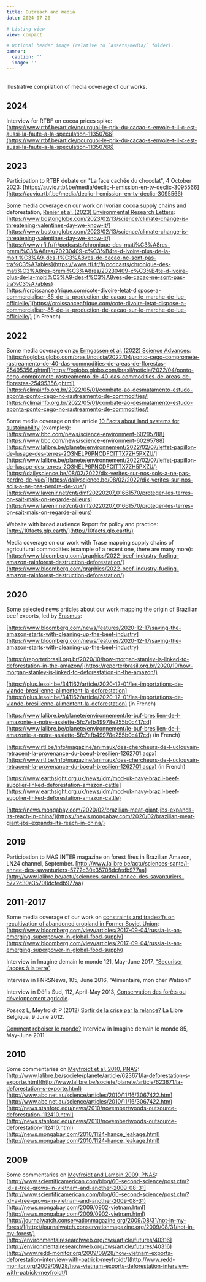 ```yaml
---
title: Outreach and media
date: 2024-07-20

# Listing view
view: compact

# Optional header image (relative to `assets/media/` folder).
banner:
  caption: ''
  image: ''
---
```


<br>
Illustrative compilation of media coverage of our works. 

## 2024 

Interview for RTBF on cocoa prices spike:
[https://www.rtbf.be/article/pourquoi-le-prix-du-cacao-s-envole-t-il-c-est-aussi-la-faute-a-la-speculation-11350766](https://www.rtbf.be/article/pourquoi-le-prix-du-cacao-s-envole-t-il-c-est-aussi-la-faute-a-la-speculation-11350766) 

## 2023

Participation to RTBF debate on "La face cachée du chocolat", 4 October 2023:
[https://auvio.rtbf.be/media/declic-l-emission-en-tv-declic-3095566](https://auvio.rtbf.be/media/declic-l-emission-en-tv-declic-3095566)   

Some media coverage on our work on Ivorian cocoa supply chains and deforestation, [Renier et al. (2023) Environmental Research Letters](https://dx.doi.org/10.1088/1748-9326/acad8e): <br> 
[https://www.bostonglobe.com/2023/02/13/science/climate-change-is-threatening-valentines-day-we-know-it/](https://www.bostonglobe.com/2023/02/13/science/climate-change-is-threatening-valentines-day-we-know-it/)   
[https://www.rfi.fr/fr/podcasts/chronique-des-mati%C3%A8res-premi%C3%A8res/20230409-c%C3%B4te-d-ivoire-plus-de-la-moiti%C3%A9-des-f%C3%A8ves-de-cacao-ne-sont-pas-tra%C3%A7ables](https://www.rfi.fr/fr/podcasts/chronique-des-mati%C3%A8res-premi%C3%A8res/20230409-c%C3%B4te-d-ivoire-plus-de-la-moiti%C3%A9-des-f%C3%A8ves-de-cacao-ne-sont-pas-tra%C3%A7ables)  
[https://croissanceafrique.com/cote-divoire-letat-dispose-a-commercialiser-85-de-la-production-de-cacao-sur-le-marche-de-lue-officielle/](https://croissanceafrique.com/cote-divoire-letat-dispose-a-commercialiser-85-de-la-production-de-cacao-sur-le-marche-de-lue-officielle/) (in French)

## 2022

Some media coverage on [zu Ermgassen et al. (2022) Science Advances](https://doi.org/10.1126/sciadv.abn3132): <br> 
[https://oglobo.globo.com/brasil/noticia/2022/04/ponto-cego-compromete-rastreamento-de-40-das-commodities-de-areas-de-florestas-25495356.ghtml](https://oglobo.globo.com/brasil/noticia/2022/04/ponto-cego-compromete-rastreamento-de-40-das-commodities-de-areas-de-florestas-25495356.ghtml)    
[https://climainfo.org.br/2022/05/01/combate-ao-desmatamento-estudo-aponta-ponto-cego-no-rastreamento-de-commodities/](https://climainfo.org.br/2022/05/01/combate-ao-desmatamento-estudo-aponta-ponto-cego-no-rastreamento-de-commodities/)  

Some media coverage on the article [10 Facts about land systems for sustainability](https://dx.doi.org/10.1073/pnas.2109217118) (examples): <br>
[https://www.bbc.com/news/science-environment-60295788](https://www.bbc.com/news/science-environment-60295788)  
[https://www.lalibre.be/planete/environnement/2022/02/07/leffet-papillon-de-lusage-des-terres-2O3NELP6PNCDFCITTX7ZH5PXZU/](https://www.lalibre.be/planete/environnement/2022/02/07/leffet-papillon-de-lusage-des-terres-2O3NELP6PNCDFCITTX7ZH5PXZU/)  
[https://dailyscience.be/08/02/2022/dix-verites-sur-nos-sols-a-ne-pas-perdre-de-vue/](https://dailyscience.be/08/02/2022/dix-verites-sur-nos-sols-a-ne-pas-perdre-de-vue/)  
[https://www.lavenir.net/cnt/dmf20220207_01661570/proteger-les-terres-on-sait-mais-on-regarde-ailleurs](https://www.lavenir.net/cnt/dmf20220207_01661570/proteger-les-terres-on-sait-mais-on-regarde-ailleurs)  

Website with broad audience Report for policy and practice:  
[http://10facts.glp.earth/](http://10facts.glp.earth/)    

Media coverage on our work with Trase mapping supply chains of agricultural commodities (example of a recent one, there are many more):
[https://www.bloomberg.com/graphics/2022-beef-industry-fueling-amazon-rainforest-destruction-deforestation/](https://www.bloomberg.com/graphics/2022-beef-industry-fueling-amazon-rainforest-destruction-deforestation/)


## 2020

Some selected news articles about our work mapping the origin of Brazilian beef exports, led by [Erasmus](https://landsystems-lab.earth/author/erasmus-zu-ermgassen):

[https://www.bloomberg.com/news/features/2020-12-17/saving-the-amazon-starts-with-cleaning-up-the-beef-industry](https://www.bloomberg.com/news/features/2020-12-17/saving-the-amazon-starts-with-cleaning-up-the-beef-industry)

[https://reporterbrasil.org.br/2020/10/how-morgan-stanley-is-linked-to-deforestation-in-the-amazon/](https://reporterbrasil.org.br/2020/10/how-morgan-stanley-is-linked-to-deforestation-in-the-amazon/)

[https://plus.lesoir.be/341162/article/2020-12-01/les-importations-de-viande-bresilienne-alimentent-la-deforestation](https://plus.lesoir.be/341162/article/2020-12-01/les-importations-de-viande-bresilienne-alimentent-la-deforestation) (in French)

[https://www.lalibre.be/planete/environnement/le-buf-bresilien-de-l-amazonie-a-notre-assiette-5fc7efb49978e255b0c417cd](https://www.lalibre.be/planete/environnement/le-buf-bresilien-de-l-amazonie-a-notre-assiette-5fc7efb49978e255b0c417cd) (in French)

[https://www.rtl.be/info/magazine/animaux/des-chercheurs-de-l-uclouvain-retracent-la-provenance-du-boeuf-bresilien-1262701.aspx](https://www.rtl.be/info/magazine/animaux/des-chercheurs-de-l-uclouvain-retracent-la-provenance-du-boeuf-bresilien-1262701.aspx) (in French)

[https://www.earthsight.org.uk/news/idm/mod-uk-navy-brazil-beef-supplier-linked-deforestation-amazon-cattle](https://www.earthsight.org.uk/news/idm/mod-uk-navy-brazil-beef-supplier-linked-deforestation-amazon-cattle)

[https://news.mongabay.com/2020/02/brazilian-meat-giant-jbs-expands-its-reach-in-china/](https://news.mongabay.com/2020/02/brazilian-meat-giant-jbs-expands-its-reach-in-china/)


## 2019

Participation to MAG INTER magazine on forest fires in Brazilian Amazon, LN24 channel, September.
[http://www.lalibre.be/actu/sciences-sante/l-annee-des-savanturiers-5772c30e35708dcfedb977aa](http://www.lalibre.be/actu/sciences-sante/l-annee-des-savanturiers-5772c30e35708dcfedb977aa)


## 2011-2017

Some media coverage of our work on [constraints and tradeoffs on recultivation of abandoned cropland in Former Soviet Union](http://dx.doi.org/10.1016/j.gloenvcha.2016.01.003): <br> 
[https://www.bloomberg.com/view/articles/2017-09-04/russia-is-an-emerging-superpower-in-global-food-supply](https://www.bloomberg.com/view/articles/2017-09-04/russia-is-an-emerging-superpower-in-global-food-supply)  


Interview in Imagine demain le monde 121, May-June 2017, ["Securiser l'accès à la terre"](http://archives.imagine-magazine.com/lire/spip.php?rubrique245).

Interview in FNRSNews, 105, June 2016, "Alimentaire, mon cher Watson!"

Interview in Défis Sud, 112, April-May 2013, [Conservation des forêts ou développement agricole](http://www.sosfaim.be/pdf/publications/defis_sud/112/defis_sud_champ_foret_intro.pdf).

Possoz L, Meyfroidt P (2012) [Sortir de la crise par la relance?](http://www.lalibre.be/economie/entreprise-emploi/article/742822/sortir-de-la-crise-par-la-relance.html) La Libre Belgique, 9 June 2012.

[Comment reboiser le monde?](http://www.imagine-magazine.com/lire/spip.php?article1327) Interview in Imagine demain le monde 85, May-June 2011.


## 2010

Some commentaries on [Meyfroidt et al. 2010, PNAS](http://dx.doi.org/10.1073/pnas.1014773107): <br> 
[http://www.lalibre.be/societe/planete/article/623671/la-deforestation-s-exporte.html](http://www.lalibre.be/societe/planete/article/623671/la-deforestation-s-exporte.html)  
[http://www.abc.net.au/science/articles/2010/11/16/3067422.htm](http://www.abc.net.au/science/articles/2010/11/16/3067422.htm)  
[http://news.stanford.edu/news/2010/november/woods-outsource-deforestation-112410.html](http://news.stanford.edu/news/2010/november/woods-outsource-deforestation-112410.html)  
[http://news.mongabay.com/2010/1124-hance_leakage.html](http://news.mongabay.com/2010/1124-hance_leakage.html)  


## 2009

Some commentaries on [Meyfroidt and Lambin 2009, PNAS](http://dx.doi.org/10.1073/pnas.0904942106): <br> 
[http://www.scientificamerican.com/blog/60-second-science/post.cfm?id=a-tree-grows-in-vietnam-and-another-2009-08-31](http://www.scientificamerican.com/blog/60-second-science/post.cfm?id=a-tree-grows-in-vietnam-and-another-2009-08-31)  
[http://news.mongabay.com/2009/0902-vietnam.html](http://news.mongabay.com/2009/0902-vietnam.html)  
[http://journalwatch.conservationmagazine.org/2009/08/31/not-in-my-forest/](http://journalwatch.conservationmagazine.org/2009/08/31/not-in-my-forest/)  
[http://environmentalresearchweb.org/cws/article/futures/40316](http://environmentalresearchweb.org/cws/article/futures/40316)  
[http://www.redd-monitor.org/2009/09/28/how-vietnam-exports-deforestation-interview-with-patrick-meyfroidt/](http://www.redd-monitor.org/2009/09/28/how-vietnam-exports-deforestation-interview-with-patrick-meyfroidt/)  




[def]: https://landsystems-lab.earth/author/erasmus-zu-ermgassen